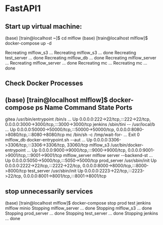 # FastAPI1
## Start up virtual machine:
(base) [train@localhost ~]$ cd mlflow 
(base) [train@localhost mlflow]$ docker-compose up -d

Recreating mlflow_s3 ... 
Recreating mlflow_s3     ... done 
Recreating test_server   ... done 
Recreating mlflow_db     ... done 
Recreating mlflow_server ... 
Recreating mlflow_server ... done 
Recreating mc            ... 
Recreating mc            ... done

## Check Docker Processes
(base) [train@localhost mlflow]$ docker-compose ps 
    Name                   Command               State                                            Ports 
------------------------------------------------------------------------------------------------------------------------------------------------ 
gitea           /usr/bin/entrypoint /bin/s ...   Up       0.0.0.0:222->22/tcp,:::222->22/tcp, 0.0.0.0:3000->3000/tcp,:::3000->3000/tcp 
jenkins         /sbin/tini -- /usr/local/b ...   Up       0.0.0.0:50000->50000/tcp,:::50000->50000/tcp, 0.0.0.0:8080->8080/tcp,:::8080->8080/tcp 
mc              /bin/sh -c  /tmp/wait-for- ...   Exit 0 
mlflow_db       docker-entrypoint.sh --aut ...   Up       0.0.0.0:3306->3306/tcp,:::3306->3306/tcp, 33060/tcp 
mlflow_s3       /usr/bin/docker-entrypoint ...   Up       0.0.0.0:9000->9000/tcp,:::9000->9000/tcp, 0.0.0.0:9001->9001/tcp,:::9001->9001/tcp 
mlflow_server   mlflow server --backend-st ...   Up       0.0.0.0:5050->5000/tcp,:::5050->5000/tcp 
prod_server     /usr/sbin/init                   Up       0.0.0.0:2222->22/tcp,:::2222->22/tcp, 0.0.0.0:8000->8000/tcp,:::8000->8000/tcp 
test_server     /usr/sbin/init                   Up       0.0.0.0:2223->22/tcp,:::2223->22/tcp, 0.0.0.0:8001->8001/tcp,:::8001->8001/tcp

## stop unnecessarily services
(base) [train@localhost mlflow]$ docker-compose stop prod test jenkins mlflow minio 
Stopping mlflow_server ... done 
Stopping mlflow_s3     ... done 
Stopping prod_server   ... done 
Stopping test_server   ... done 
Stopping jenkins       ... done

